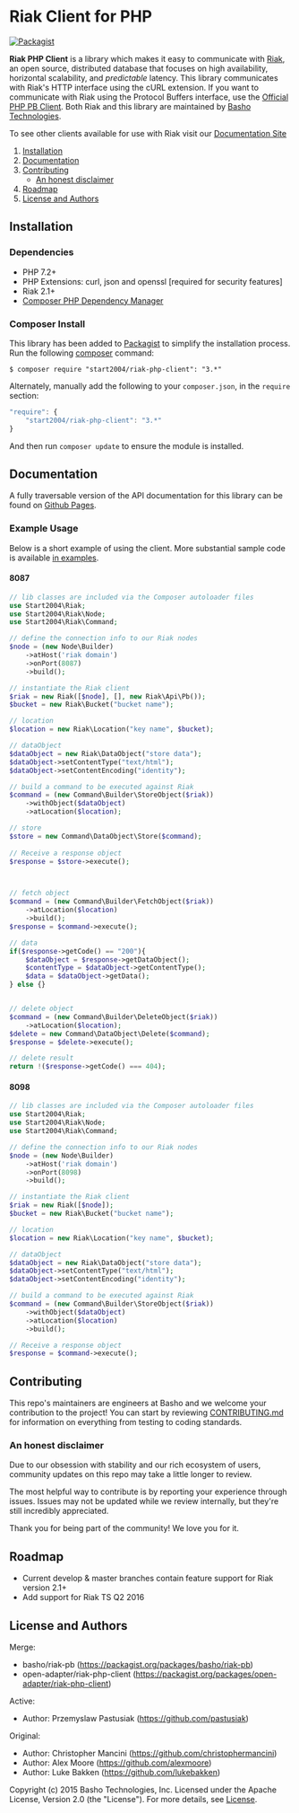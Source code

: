 # Riak Client for PHP

[![Packagist](https://img.shields.io/packagist/v/start2004/riak-php-client.svg?maxAge=2592000)](https://packagist.org/packages/start2004/riak-php-client)

**Riak PHP Client** is a library which makes it easy to communicate with [Riak](http://basho.com/riak/), an open source, distributed database that focuses on high availability, horizontal scalability, and *predictable*
latency. This library communicates with Riak's HTTP interface using the cURL extension. If you want to communicate with Riak using the Protocol Buffers interface, use the [Official PHP PB Client](https://github.com/basho/riak-phppb-client). Both Riak and this library are maintained by [Basho Technologies](http://www.basho.com/). 

To see other clients available for use with Riak visit our [Documentation Site](http://docs.basho.com/riak/latest/dev/using/libraries)


1. [Installation](#installation)
1. [Documentation](#documentation)
1. [Contributing](#contributing)
	* [An honest disclaimer](#an-honest-disclaimer)
1. [Roadmap](#roadmap)
1. [License and Authors](#license-and-authors)


## Installation

### Dependencies
- PHP 7.2+
- PHP Extensions: curl, json and openssl [required for security features]
- Riak 2.1+
- [Composer PHP Dependency Manager](https://getcomposer.org/)

### Composer Install

This library has been added to [Packagist](https://packagist.org/packages/basho/) to simplify the installation process. Run the following [composer](https://getcomposer.org/) command:

```console
$ composer require "start2004/riak-php-client": "3.*"
```

Alternately, manually add the following to your `composer.json`, in the `require` section:

```javascript
"require": {
    "start2004/riak-php-client": "3.*"
}
```

And then run `composer update` to ensure the module is installed.

## Documentation

A fully traversable version of the API documentation for this library can be found on [Github Pages](http://basho.github.io/riak-php-client). 

### Example Usage

Below is a short example of using the client. More substantial sample code is available [in examples](/examples).

#### 8087

```php
// lib classes are included via the Composer autoloader files
use Start2004\Riak;
use Start2004\Riak\Node;
use Start2004\Riak\Command;

// define the connection info to our Riak nodes
$node = (new Node\Builder)
    ->atHost('riak domain')
    ->onPort(8087)
    ->build();

// instantiate the Riak client
$riak = new Riak([$node], [], new Riak\Api\Pb());
$bucket = new Riak\Bucket("bucket name");

// location
$location = new Riak\Location("key name", $bucket);

// dataObject
$dataObject = new Riak\DataObject("store data");
$dataObject->setContentType("text/html");
$dataObject->setContentEncoding("identity");

// build a command to be executed against Riak
$command = (new Command\Builder\StoreObject($riak))
    ->withObject($dataObject)
    ->atLocation($location);

// store
$store = new Command\DataObject\Store($command);
    
// Receive a response object
$response = $store->execute();



// fetch object
$command = (new Command\Builder\FetchObject($riak))
    ->atLocation($location)
    ->build();
$response = $command->execute();

// data
if($response->getCode() == "200"){
    $dataObject = $response->getDataObject();
    $contentType = $dataObject->getContentType();
    $data = $dataObject->getData();
} else {}


// delete object
$command = (new Command\Builder\DeleteObject($riak))
    ->atLocation($location);
$delete = new Command\DataObject\Delete($command);
$response = $delete->execute();

// delete result
return !($response->getCode() === 404);
```

#### 8098

```php
// lib classes are included via the Composer autoloader files
use Start2004\Riak;
use Start2004\Riak\Node;
use Start2004\Riak\Command;

// define the connection info to our Riak nodes
$node = (new Node\Builder)
    ->atHost('riak domain')
    ->onPort(8098)
    ->build();

// instantiate the Riak client
$riak = new Riak([$node]);
$bucket = new Riak\Bucket("bucket name");

// location
$location = new Riak\Location("key name", $bucket);

// dataObject
$dataObject = new Riak\DataObject("store data");
$dataObject->setContentType("text/html");
$dataObject->setContentEncoding("identity");

// build a command to be executed against Riak
$command = (new Command\Builder\StoreObject($riak))
    ->withObject($dataObject)
    ->atLocation($location)
    ->build();

// Receive a response object
$response = $command->execute();
```

## Contributing

This repo's maintainers are engineers at Basho and we welcome your contribution to the project! You can start by reviewing [CONTRIBUTING.md](CONTRIBUTING.md) for information on everything from testing to coding standards.

### An honest disclaimer

Due to our obsession with stability and our rich ecosystem of users, community updates on this repo may take a little longer to review. 

The most helpful way to contribute is by reporting your experience through issues. Issues may not be updated while we review internally, but they're still incredibly appreciated.

Thank you for being part of the community! We love you for it. 

## Roadmap

* Current develop & master branches contain feature support for Riak version 2.1+
* Add support for Riak TS Q2 2016

## License and Authors
Merge:
* basho/riak-pb (https://packagist.org/packages/basho/riak-pb)
* open-adapter/riak-php-client (https://packagist.org/packages/open-adapter/riak-php-client)

Active:
* Author: Przemyslaw Pastusiak (https://github.com/pastusiak)

Original:
* Author: Christopher Mancini (https://github.com/christophermancini)
* Author: Alex Moore (https://github.com/alexmoore)
* Author: Luke Bakken (https://github.com/lukebakken)

Copyright (c) 2015 Basho Technologies, Inc. Licensed under the Apache License, Version 2.0 (the "License"). For more details, see [License](License).
